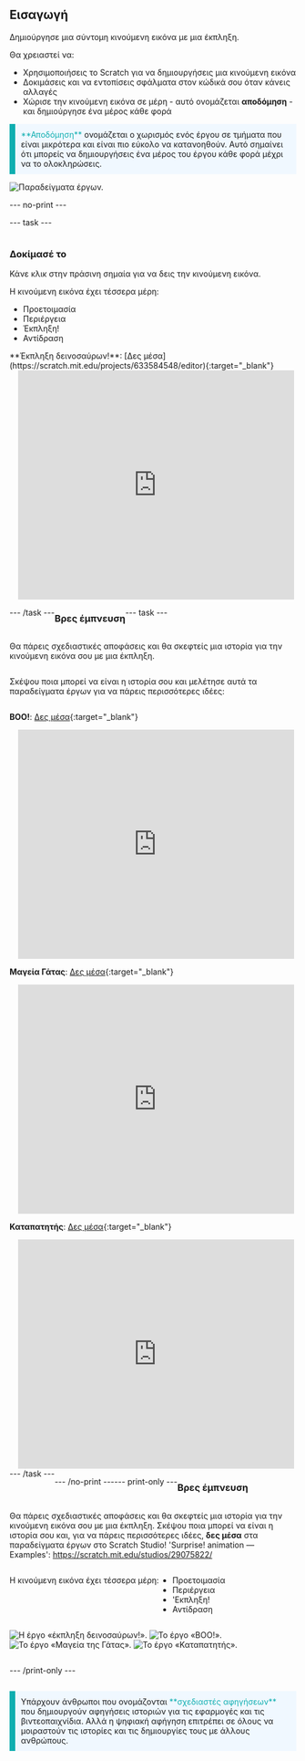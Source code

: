 ## Εισαγωγή

Δημιούργησε μια σύντομη κινούμενη εικόνα με μια έκπληξη.

Θα χρειαστεί να:

+ Χρησιμοποιήσεις το Scratch για να δημιουργήσεις μια κινούμενη εικόνα
+ Δοκιμάσεις και να εντοπίσεις σφάλματα στον κώδικά σου όταν κάνεις αλλαγές
+ Χώρισε την κινούμενη εικόνα σε μέρη - αυτό ονομάζεται **αποδόμηση** - και δημιούργησε ένα μέρος κάθε φορά

<p style="border-left: solid; border-width:10px; border-color: #0faeb0; background-color: aliceblue; padding: 10px;">
  <span style="color: #0faeb0">**Αποδόμηση**</span> ονομάζεται ο χωρισμός ενός έργου σε τμήματα που είναι μικρότερα και είναι πιο εύκολο να κατανοηθούν. Αυτό σημαίνει ότι μπορείς να δημιουργήσεις ένα μέρος του έργου κάθε φορά μέχρι να το ολοκληρώσεις. 
</p>

![Παραδείγματα έργων.](images/surprise-example.png)

--- no-print ---

--- task ---

<div style="display: flex; flex-wrap: wrap">
<div style="flex-basis: 200px; flex-grow: 1">  

### Δοκίμασέ το

Κάνε κλικ στην πράσινη σημαία για να δεις την κινούμενη εικόνα.

Η κινούμενη εικόνα έχει τέσσερα μέρη:
+ Προετοιμασία
+ Περιέργεια
+ Έκπληξη!
+ Αντίδραση

</div>
<div>
**Έκπληξη δεινοσαύρων!**: [Δες μέσα](https://scratch.mit.edu/projects/633584548/editor){:target="_blank"}
<div class="scratch-preview" style="margin-left: 15px;">
  <iframe allowtransparency="true" width="485" height="402" src="https://scratch.mit.edu/projects/embed/633584548/?autostart=false" frameborder="0"></iframe>
</div>

</div>

--- /task ---

### Βρες έμπνευση

--- task ---

Θα πάρεις σχεδιαστικές αποφάσεις και θα σκεφτείς μια ιστορία για την κινούμενη εικόνα σου με μια έκπληξη.

Σκέψου ποια μπορεί να είναι η ιστορία σου και μελέτησε αυτά τα παραδείγματα έργων για να πάρεις περισσότερες ιδέες:

**BOO!**: [Δες μέσα](https://scratch.mit.edu/projects/633585290/editor){:target="_blank"}
<div class="scratch-preview" style="margin-left: 15px;">
  <iframe allowtransparency="true" width="485" height="402" src="https://scratch.mit.edu/projects/embed/633585290/?autostart=false" frameborder="0"></iframe>
</div>

**Μαγεία Γάτας**: [Δες μέσα](https://scratch.mit.edu/projects/633585774/editor){:target="_blank"}
<div class="scratch-preview" style="margin-left: 15px;">
  <iframe allowtransparency="true" width="485" height="402" src="https://scratch.mit.edu/projects/embed/633585774/?autostart=false" frameborder="0"></iframe>
</div>

**Καταπατητής**: [Δες μέσα](https://scratch.mit.edu/projects/633586212/editor){:target="_blank"}
<div class="scratch-preview" style="margin-left: 15px;">
  <iframe allowtransparency="true" width="485" height="402" src="https://scratch.mit.edu/projects/embed/633586212/?autostart=false" frameborder="0"></iframe>
</div>
--- /task ---

--- /no-print ---

--- print-only ---

### Βρες έμπνευση

Θα πάρεις σχεδιαστικές αποφάσεις και θα σκεφτείς μια ιστορία για την κινούμενη εικόνα σου με μια έκπληξη. Σκέψου ποια μπορεί να είναι η ιστορία σου και, για να πάρεις περισσότερες ιδέες, **δες μέσα** στα παραδείγματα έργων στο Scratch Studio! 'Surprise! animation — Examples': https://scratch.mit.edu/studios/29075822/

Η κινούμενη εικόνα έχει τέσσερα μέρη:
+ Προετοιμασία
+ Περιέργεια
+ 'Εκπληξη!
+ Αντίδραση

![Η έργο «έκπληξη δεινοσαύρων!».](images/dinosaur-surprise.png) ![Το έργο «BOO!».](images/boo.png) ![Το έργο «Μαγεία της Γάτας».](images/cat-magic.png) ![Το έργο «Καταπατητής».](images/tresspass.png)

--- /print-only ---

<p style="border-left: solid; border-width:10px; border-color: #0faeb0; background-color: aliceblue; padding: 10px;">
Υπάρχουν άνθρωποι που ονομάζονται <span style="color: #0faeb0">**σχεδιαστές αφηγήσεων**</span> που δημιουργούν αφηγήσεις ιστοριών για τις εφαρμογές και τις βιντεοπαιχνίδια. Αλλά η ψηφιακή αφήγηση επιτρέπει σε όλους να μοιραστούν τις ιστορίες και τις δημιουργίες τους με άλλους ανθρώπους.
</p>
 
